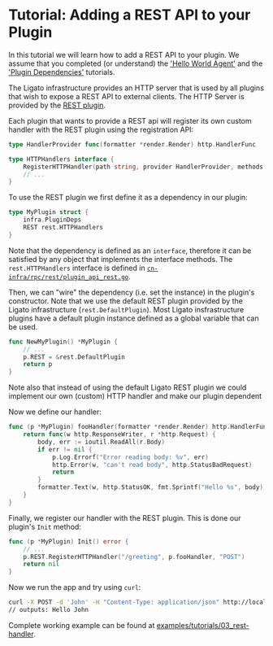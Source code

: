 # Tutorial: Adding a REST API to your Plugin

In this tutorial we will learn how to add a REST API to your plugin. We assume
that you completed (or understand) the ['Hello World Agent'](01_hello-world.md)
and the ['Plugin Dependencies'](02_plugin-deps.md) tutorials.

The Ligato infrastructure provides an HTTP server that is used by all plugins
that wish to expose a REST API to external clients. The HTTP Server is provided
by the [REST plugin](https://github.com/ligato/cn-infra/tree/master/rpc/rest).

Each plugin that wants to provide a REST api will register its own custom
handler with the REST plugin using the registration API:

```go
type HandlerProvider func(formatter *render.Render) http.HandlerFunc

type HTTPHandlers interface {
	RegisterHTTPHandler(path string, provider HandlerProvider, methods ...string) *mux.Route
	// ...
}
```

To use the REST plugin we first define it as a dependency in our plugin:

```go
type MyPlugin struct {
	infra.PluginDeps
	REST rest.HTTPHandlers
}
```
Note that the dependency is defined as an `interface`, therefore it can be
satisfied by any object that implements the interface methods. The `rest.HTTPHandlers`
interface is defined in [`cn-infra/rpc/rest/plugin_api_rest.go`](https://github.com/ligato/cn-infra/blob/master/rpc/rest/plugin_impl_rest.go).

Then, we can "wire" the dependency (i.e. set the instance) in the plugin's 
constructor. Note that we use the default REST plugin provided by the Ligato
infrastructure (`rest.DefaultPlugin`). Most Ligato insfrastructure plugins
have a default plugin instance defined as a global variable that can be used.

```go
func NewMyPlugin() *MyPlugin {
	// ...
	p.REST = &rest.DefaultPlugin
	return p
}
```
Note also that instead of using the default Ligato REST plugin we could implement
our own (custom) HTTP handler and make our plugin dependent 


Now we define our handler:

```go
func (p *MyPlugin) fooHandler(formatter *render.Render) http.HandlerFunc {
	return func(w http.ResponseWriter, r *http.Request) {
		body, err := ioutil.ReadAll(r.Body)
		if err != nil {
			p.Log.Errorf("Error reading body: %v", err)
			http.Error(w, "can't read body", http.StatusBadRequest)
			return
		}
		formatter.Text(w, http.StatusOK, fmt.Sprintf("Hello %s", body))
	}
}
```

Finally, we register our handler with the REST plugin. This is done our plugin's 
`Init` method:

```go
func (p *MyPlugin) Init() error {
	// ...
	p.REST.RegisterHTTPHandler("/greeting", p.fooHandler, "POST")
	return nil
}
```

Now we run the app and try using `curl`: 

```sh
curl -X POST -d 'John' -H "Content-Type: application/json" http://localhost:9191/greeting
// outputs: Hello John
```

Complete working example can be found at [examples/tutorials/03_rest-handler](https://github.com/ligato/cn-infra/blob/master/examples/tutorials/03_rest-handler).

